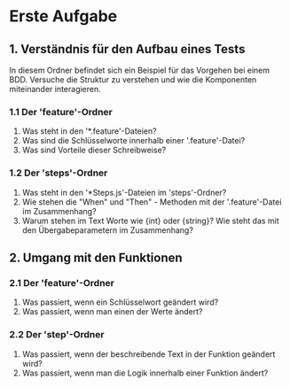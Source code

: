 # Erste Aufgabe

## 1. Verständnis für den Aufbau eines Tests

In diesem Ordner befindet sich ein Beispiel für das Vorgehen bei einem BDD. Versuche die Struktur zu verstehen und
wie die Komponenten miteinander interagieren.

### 1.1 Der 'feature'-Ordner

1) Was steht in den '*.feature'-Dateien?
2) Was sind die Schlüsselworte innerhalb einer '.feature'-Datei?
3) Was sind Vorteile dieser Schreibweise?

### 1.2 Der 'steps'-Ordner

1) Was steht in den '*Steps.js'-Dateien im 'steps'-Ordner?
2) Wie stehen die "When" und "Then" - Methoden mit der '.feature'-Datei im Zusammenhang?
3) Warum stehen im Text Worte wie {int} oder {string}? Wie steht das mit den Übergabeparametern im Zusammenhang?

## 2. Umgang mit den Funktionen

### 2.1 Der 'feature'-Ordner

1) Was passiert, wenn ein Schlüsselwort geändert wird?
2) Was passiert, wenn man einen der Werte ändert?

### 2.2 Der 'step'-Ordner

1) Was passiert, wenn der beschreibende Text in der Funktion geändert wird?
2) Was passiert, wenn man die Logik innerhalb einer Funktion ändert?